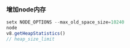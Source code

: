 ### 增加node内存
```js
setx NODE_OPTIONS --max_old_space_size=10240
node
v8.getHeapStatistics()
// heap_size_limit
```